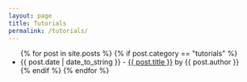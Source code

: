 ```yaml
---
layout: page
title: Tutorials
permalink: /tutorials/
---
```


<div id="posts">
  <ul>
    {% for post in site.posts %}
	{% if post.category == "tutorials" %}
      <li><span>{{ post.date | date_to_string }}</span> - <a href="{{ site.baseurl }}{{ post.url }}">{{ post.title }}</a> by <span class="italic">{{ post.author }}</span></li>
	{% endif %}    
{% endfor %}
  </ul>
</div>
